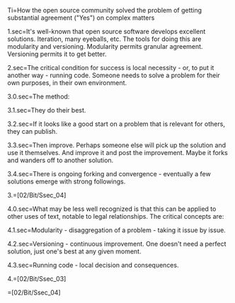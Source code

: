 Ti=How the open source community solved the problem of getting substantial agreement ("Yes") on complex matters

1.sec=It's well-known that open source software develops excellent solutions.  Iteration, many eyeballs, etc.  The tools for doing this are modularity and versioning.  Modularity permits granular agreement.  Versioning permits it to get better. 

2.sec=The critical condition for success is local necessity - or, to put it another way - running code.  Someone needs to solve a problem for their own purposes, in their own environment.

3.0.sec=The method:

3.1.sec=They do their best.

3.2.sec=If it looks like a good start on a problem that is relevant for others, they can publish.  

3.3.sec=Then improve.  Perhaps someone else will pick up the solution and use it themselves.  And improve it and post the improvement.  Maybe it forks and wanders off to another solution.  

3.4.sec=There is ongoing forking and convergence - eventually a few solutions emerge with strong followings.

3.=[02/Bit/Ssec_04]

4.0.sec=What may be less well recognized is that this can be applied to other uses of text, notable to legal relationships.  The critical concepts are:

4.1.sec=Modularity - disaggregation of a problem - taking it issue by issue.

4.2.sec=Versioning - continuous improvement.  One doesn't need a perfect solution, just one's best at any given moment.

4.3.sec=Running code - local decision and consequences.

4.=[02/Bit/Ssec_03]

=[02/Bit/Ssec_04]